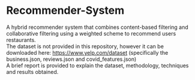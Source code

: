 # Recommender-System

A hybrid recommender system that combines content-based filtering and collaborative filtering using a weighted scheme to recommend users restaurants.  
The dataset is not provided in this repository, however it can be downloaded here: https://www.yelp.com/dataset (specifically the business.json, reviews.json and covid_features.json)  
A brief report is provided to explain the dataset, methodology, techniques and results obtained. 

